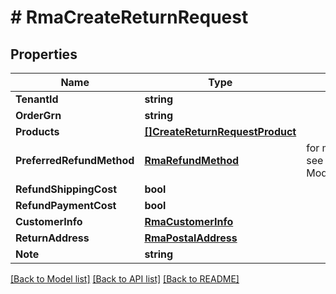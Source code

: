 # # RmaCreateReturnRequest


## Properties 


Name | Type | Description | Notes
------------ | ------------- | ------------- | -------------
**TenantId**| **string** |   |
**OrderGrn**| **string** |   |
**Products**| [**[]CreateReturnRequestProduct**](CreateReturnRequestProduct.md) |   |
**PreferredRefundMethod**| [**RmaRefundMethod**](RmaRefundMethod.md) |  for more information please, see Model/RmaRefundMethod.php  | [default to UNKNOWN]
**RefundShippingCost**| **bool** |   | [optional]
**RefundPaymentCost**| **bool** |   | [optional]
**CustomerInfo**| [**RmaCustomerInfo**](RmaCustomerInfo.md) |   | [optional]
**ReturnAddress**| [**RmaPostalAddress**](RmaPostalAddress.md) |   | [optional]
**Note**| **string** |   | [optional]


[[Back to Model list]](../../README.md#models) [[Back to API list]](../../README.md#endpoints) [[Back to README]](../../README.md)

